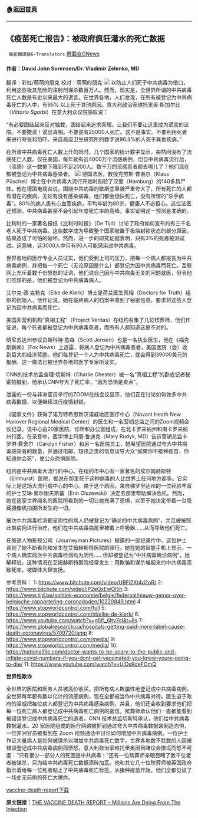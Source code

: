 ###  [:house:返回首頁](https://github.com/ourhimalayas/txt)
---


## 《疫苗死亡报告》：被政府疯狂灌水的死亡数据
` 秘密翻譯組G-Translators` [轉載自GNews](https://gnews.org/zh-hans/1559509/)

#### 作者：David John Sorensen/Dr. Vladimir Zelenko, MD
翻译：彩虹/萌萌的朋克
校对：萌萌的朋克
![](https://assets.gnews.org/wp-content/uploads/2021/09/cover-vaccine-death-report-1.jpg)
以防止人们死于中共病毒为借口，利用这些极其危险的注射剂谋杀数百万人。然而，现实是，全世界所谓的中共病毒死亡人数是有史以来最大的谎言。在世界各地，人们发现，在所有被登记为中共病毒死亡的人中，有95% 以上死于其他原因。意大利政治家维托里奥·斯加尔比（*Vittorio Sgarbi*）在意大利众议院感叹说：

“有必要团结起来反对独裁，团结起来追求真理。让我们不要让这里成为谎言的议院。不要撒谎！说出真相。不要说有25000人死亡。这不是事实。不要利用死者来进行夸张和恐吓。来自高级卫生研究所的数字说96.3%的人死于其他疾病。”

在所谓中共病毒死亡人数上升的同时，几个国家的统计数字显示，突然间没有了流感死亡人数。仅在美国，每年就有近4000万个流感病例，但自中共病毒流行后，（流感）这一数据下降到不足2000人。数千万的流感患者都去哪儿了？他们现在都被登记为中共病毒感染者。
![](https://assets.gnews.org/wp-content/uploads/2021/09/2-5.jpeg)
德国法医，教授克劳斯·普谢尔（Klaus Püschel）博士在中共病毒大流行开始时剖验了汉堡（Hamburg）的140多具尸体。他在德国电视台说，围绕中共病毒的歇斯底里被严重夸大了，所有死亡的人都有潜在的疾病，无论有没有感染病毒，他们都会很快死亡，没有所谓的“杀手病毒”。80%的病人患有心血管疾病，平均年龄为80岁。健康人不必担心。这位法医还预测，中共病毒甚至不会引起年度死亡率的高峰，事实证明这一预测是准确的。

比利时的一家著名报纸《比利时时报》（De Tijd）讨论了政府如何宣布约有三千名老人死于中共病毒。这些数字成为导致整个国家被置于极端封锁状态的部分原因，结果造成了可怕的破坏。然而，进一步的研究证据表明，只有3%的死者被测试过。这意味，这3000人中只有90人可能感染过中共病毒。

世界各地的医疗专业人员证实，他们受到上司的压力，把每一个病人都报告为中共病毒病例，并把每一个死亡（无论原因是什么）都登记为因中共病毒而死亡。互联网上充斥着数千份愤怒的证词，他们说自己因与中共病毒无关的问题就医，但令他们吃惊的是，他们被登记为中共病毒病人。

艾尔克·德·克勒克（Elke de Klerk）博士是荷兰医生真相（Doctors for Truth）组织的创始人，他作证说，她在临终病人的档案中收到了秘密信息，要求将这些人登记为因中共病毒而死亡。

美国非营利机构“真相工程”（Project Veritas）在纽约召集了几位殡葬师，他们作证说，每个死者都被登记为中共病毒死者，而所有人都知道这是不对的。

明尼苏达州参议员斯科特·詹森（Scott Jensen）也是一名执业医生，他在《福克斯新闻》（Fox News）上透露，将病人登记为中共病毒患者，美国医院（会）收到巨大的经济奖励。他们每登记一个人为中共病毒死亡，就会得到39000美元的报酬。这一做法已被世界各地的医学专家所证实。

CNN的技术总监查理·切斯特（Charlie Chester）被一名“真相工程”的卧底记者秘密拍摄到，他承认CNN夸大了死亡率，“因为恐惧是卖点”。

泄露的一份与非洲官员举行的ZOOM在线会议显示，他们正在讨论如何做多中共病毒数据，以便继续进行疫情封锁。

《国家文件》获得了诺万特希思新汉诺威地区医疗中心（Novant Heath New Hanover Regional Medical Center）的医生和一名营销总监之间的Zoom视频会议记录，该中心由20家医院、诊所和办公室组成，在北卡罗来纳州和南卡罗来纳州行医。在录音中，医学博士玛丽·鲁迪克（Mary Rudyk, MD）告诉营销总监卡罗琳·费舍尔（Carolyn Fisher）和另一名医院员工，她希望医院通过夸大中共病毒感染者的数量，并通过电邮、短讯之类的信息误导大众“如果你不接种疫苗，你知道你会死”，使公众恐惧医院。

纽约是中共病毒大流行的中心。在纽约市中心有一家著名的埃尔姆赫斯特（Elmhurst）医院，据说在那里死于这种病毒的人比世界上任何地方都多。它实际上是这场大流行病中心的中心。由于这个原因，来自佛罗里达州的一位经验丰富的护士艾琳·奥尔谢夫斯基（Erin Olszewski）决定去那里帮助解决危机。然而，她在这家世界闻名的医院所看到的一切让她充满了恐惧，以至于她决定带着一台隐藏摄像机拍摄所发生的一切。

屡次中共病毒检测都呈阴性的病人仍被登记为“确诊的中共病毒病例”，并且被按照此类病例进行治疗。他们在中共病毒病房里被戴上呼吸器……从而导致他们死亡。

在旅途人物影视公司（Journeyman Pictures）披露的一部纪录片中，这位护士谈到了她不断看到和发生在艾姆赫斯特医院的罪行。她在她的智能手机上显示，一个病人确实两次中共病毒检测均为阴性……但却被登记为“中共病毒确诊病例”。她解释说，这种情况在艾姆赫斯特医院经常发生：用欺骗和谋杀堆起来的中共病毒高致死率，被媒体大肆宣扬。

参考资料：
1: https://www.bitchute.com/video/UBFi2Xt4d2oR/
2: https://www.bitchute.com/video/iP2eQxEwQl5h
3: https://www.tijd.be/politiek-economie/belgie/federaal/nieuw-gemor-over-belgische-rapportering-coronadoden/10220849.html
4: https://www.stopworldcontrol.com/full
5: https://www.stopworldcontrol.com/nl/elke-de-klerk/
6: https://www.youtube.com/watch?v=g5f\_6ltv7oI&t=8s
7: https://www.globalresearch.ca/hospitals-getting-paid-more-label-cause-death-coronavirus/5709720/amp
8: https://www.stopworldcontrol.com/media/
9: https://www.stopworldcontrol.com/media/
10: https://nationalfile.com/doctor-wants-to-be-scary-to-the-public-and-inflate-covid-numbers-if-you-dont-get-vaccinated-you-know-youre-going-to-die/
11: https://www.youtube.com/watch?v=UIDsKdeFOmQ

**世界性欺诈**

全世界的医院和医务人员被高价收买，把所有病人欺骗性地登记成中共病毒病例。全世界每年都有数以亿计的流感病例，现在全都被当作中共病毒对待。医生迫于政府的淫威把每位病人都登记为中共病毒感染病例，并且，他们还会收到要求他们把每一位死亡病人都登记成中共病毒死亡病例的密信。殡葬师承认他们一直都能看到
被错误登记成中共病毒死亡的逝者，CNN 技术总监切斯特承认，他们给中共病毒数据灌水。20 家医院组成的医疗网络被抓到通过夸大中共病毒数据来制造恐惧，一位非洲官员被看到在 Zoom 视频通话中讨论如何增加中共病毒病例。一位护士作证大量病人是如何被谋杀以增加中共病毒死亡数字，世界各地数不胜数的人因被错误登记成中共病毒病例而愤怒。意大利政治家维托里奥因目睹议会撒谎而怒不可遏：“只有很少一部分人的死因是中共病毒！”还有一位殡葬师亲眼目睹了数千位老者被谋杀，只为给中共病毒死亡数据添砖加瓦。他和其它几十位殡葬师被英国政府指示着给每一位死者贴上了中共病毒死亡标签。从接种疫苗开始，他们全都见证了一场史无前例的死亡大爆炸。

[vaccine-death-report](https://assets.gnews.org/wp-content/uploads/2021/09/vaccine-death-report.pdf)[下载](https://assets.gnews.org/wp-content/uploads/2021/09/vaccine-death-report.pdf)

**原文链接：**[THE VACCINE DEATH REPORT – Millions Are Dying From The Injection](https://www.stopworldcontrol.com/report/)
